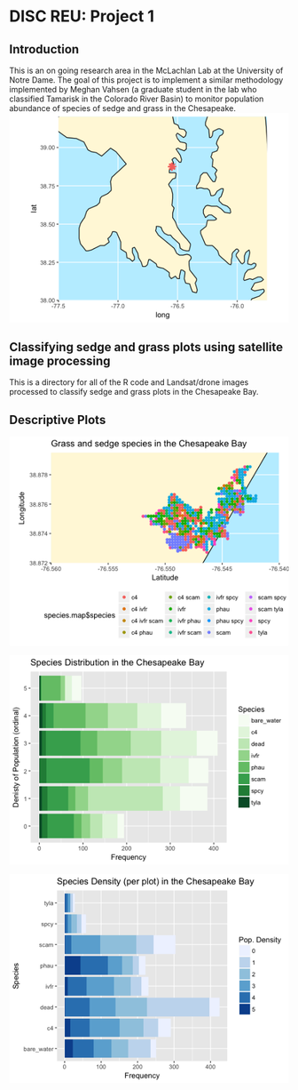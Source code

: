 # DISC REU: Project 1

## Introduction
This is an on going research area in the McLachlan Lab at the University of Notre Dame. The goal of this project is to implement a similar methodology implemented by Meghan Vahsen (a graduate student in the lab who classified Tamarisk in the Colorado River Basin) to monitor population abundance of species of sedge and grass in the Chesapeake.
![alt text](https://raw.githubusercontent.com/adraper2/DISC_chesapeake/master/plots/location_reference.png)

## Classifying sedge and grass plots using satellite image processing
This is a directory for all of the R code and Landsat/drone images processed to classify sedge and grass plots in the Chesapeake Bay.



## Descriptive Plots

![alt text](https://raw.githubusercontent.com/adraper2/DISC_chesapeake/master/plots/chesapeake_plot.png)

![alt text](https://raw.githubusercontent.com/adraper2/DISC_chesapeake/master/plots/stacked_bar1.png)

![alt text](https://raw.githubusercontent.com/adraper2/DISC_chesapeake/master/plots/stacked_bar2.png)
